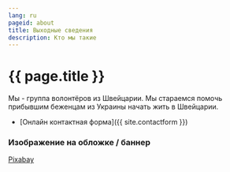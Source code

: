 ```yaml
---
lang: ru
pageid: about
title: Выходные сведения
description: Кто мы такие
---
```

# {{ page.title }}

Мы - группа волонтёров из Швейцарии.
Мы стараемся помочь прибывшим беженцам из Украины начать жить в Швейцарии.

- [Онлайн контактная форма]({{ site.contactform }})


### Изображение на обложке / баннер
[Pixabay](https://pixabay.com/ru/)
